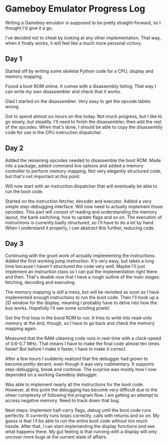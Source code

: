 Gameboy Emulator Progress Log
=============================

Writing a Gameboy emulator is supposed to be pretty straight-forward, so I
thought I'd give it a go.

I've decided not to cheat by looking at any other implementation. That way,
when it finally works, it will feel like a much more personal victory.

Day 1
-----

Started off by writing some skeletal Python code for a CPU, display and memory
mapping.

Found a boot ROM online. It comes with a disassembly listing. That way I can
write my own disassembler and check that it works.

Glad I started on the disassembler. Very easy to get the opcode tables wrong.

Got to spend almost six hours on this today. Not much progress, but I like to
go slowly, but steadily. I'll need to finish the disassembler, then add the
rest of the opcodes. When that's done, I should be able to copy the disassembly
code for use in the CPU instruction dispatcher.

Day 2
-----

Added the remaining opcodes needed to disassemble the boot ROM. Made into a
package, added command line options and added a memory controller to perform
memory mapping. Not very elegantly structured code, but that's not important at
this point.

Will now start with an instruction dispatcher that will eventually be able to
run the boot code.

Started on the instruction fetcher, decoder and executor. Added a very simple
step-debugging interface. Will now need to actually implement those opcodes.
This part will consist of reading and understanding the memory layout, the bank
switching, how to update flags and so on. The execution of instructions is
currently badly structured, so I'll have to do a lot by hand. When I understand
it properly, I can abstract this further, reducing code.

Day 3
-----

Continuing with the grunt work of actually implementing the instructions. Added
the first working jump instruction. It's very easy, but takes a long time
because I haven't structured the code very well. Maybe I'll just implement an
instruction class so I can put the implementation right there and then. That's
doable now that I have a rough outline of the main stages: fetching, decoding
and executing.

The memory mapping is still a mess, but will be revisited as soon as I have
implemented enough instructions to run the boot code. Then I'll hook up a
2D window for the display, meaning I probably have to delve into how the bus
works. Hopefully I'll see some scrolling pixels!

Got the first loop in the bood ROM to run. It tries to write into read-only
memory at the end, though, so I have to go back and check the memory mapping
again.

Measured that the RAM-cleaning code runs in real-time with a clock-speed of
0.6-0.7 MHz. That means I have to make the final code almost ten times faster!
But before I make it faster, I have to make it correct.

After a few hours I suddenly realized that the debugger had grown to become
pretty decent, even though it was very rudimentary. It supports step-debugging,
break and continue. The surprise was mostly how I now depended on a working
Gameboy debugger.

Was able to implement nearly all the instructions for the boot code. However,
at this point the debugging has become very difficult due to the sheer
complexity of following the program flow. I am getting an attempt to access
negative memory. Need to track down that bug.

Next steps: Implement half-carry flags, debug until the boot code runs
perfectly. It currently runs loops correctly, calls with returns and so on. My
guess is that I'll be able to run the entire boot code without *too* much
hassle. After that, I can start implementing the display functions and see what
happens there. My gut feeling is that running with a display will only uncover
more bugs at the current state of affairs.
